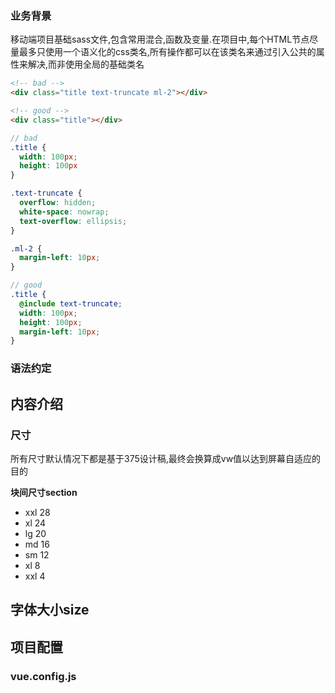 ### 业务背景

移动端项目基础sass文件,包含常用混合,函数及变量.在项目中,每个HTML节点尽量最多只使用一个语义化的css类名,所有操作都可以在该类名来通过引入公共的属性来解决,而非使用全局的基础类名

```html
<!-- bad -->
<div class="title text-truncate ml-2"></div>

<!-- good -->
<div class="title"></div>
```

```scss
// bad
.title {
  width: 100px;
  height: 100px
}

.text-truncate {
  overflow: hidden;
  white-space: nowrap;
  text-overflow: ellipsis;
}

.ml-2 {
  margin-left: 10px;
}

// good
.title {
  @include text-truncate;
  width: 100px;
  height: 100px;
  margin-left: 10px;
}
```

### 语法约定

## 内容介绍
### 尺寸

所有尺寸默认情况下都是基于375设计稿,最终会换算成vw值以达到屏幕自适应的目的

**块间尺寸section**
- xxl 28
- xl 24
- lg 20
- md 16
- sm 12
- xl 8
- xxl 4

**字体大小size**
- 


## 项目配置
### vue.config.js